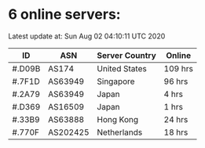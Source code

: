 # 6 online servers:

Latest update at: Sun Aug 02 04:10:11 UTC 2020

| ID | ASN | Server Country | Online |
| -- | --- | -------------- | ------ |
| #.D09B | AS174 | United States | 109 hrs |
| #.7F1D | AS63949 | Singapore | 96 hrs |
| #.2A79 | AS63949 | Japan | 4 hrs |
| #.D369 | AS16509 | Japan | 1 hrs |
| #.33B9 | AS63888 | Hong Kong | 24 hrs |
| #.770F | AS202425 | Netherlands | 18 hrs |

